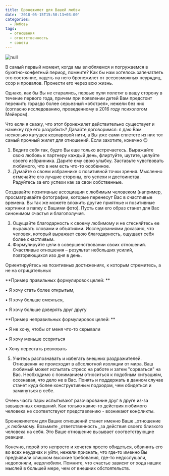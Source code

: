 ```yaml
---
title: Бронежилет для Вашей любви
date: '2018-05-15T15:50:13+03:00'
categories:
  - Любовь
tags:
  - отношения
  - ответственность
  - советы
---
```

![null](/images/uploads/police.jpg)

В самый первый момент, когда мы влюбляемся и погружаемся в букетно-конфетный период, помните? Как бы нам хотелось запечатлеть это состояние, надеть на него бронежилет от всевозможных неурядиц, ссор и провалов. Пронести его через всю жизнь. 

Однако, как бы Вы не старались, первые пули полетят в вашу сторону в течение первого года, причем при появлении детей Вам предстоит пережить гораздо более серьезный «обстрел», нежели без них (согласно исследованию, проведенному в 2016 году психологом Мейером). 

Что если я скажу, что этот бронежилет действительно существует и намекну где его раздобыть? Давайте договоримся: я даю Вам несколько катушек кевларовой нити, а Вы уже сами сплетете из них тот самый прочный жилет для отношений. Если захотите, конечно 😉  

1. Ведите себя так, будто Вы еще только встречаетесь. Выражайте свою любовь к партнеру каждый день, флиртуйте, шутите, целуйте своего избранника. Дарите ему свою улыбку. Заставьте чувствовать любимого, что в нем есть что-то особенное. 
2. Думайте о своем избраннике с позитивной точки зрения. Мысленно отмечайте его лучшие стороны, его успехи и достоинства.  Радуйтесь за его успехи как за свои собственные.

Создавайте позитивные ассоциации с любимым человеком (например, просматривайте фотографии, которые перенесут Вас в счастливые времена. Вы так же можете вложить другие приятные и позитивные картинки в папку с Вашими фото). Пусть сам его образ станет для Вас синонимом счастья и благополучия. 

3. Ощущайте благодарность к своему любимому и не стесняйтесь ее выражать словами и объятиями. Исследованиями доказано, что человек, который выражает свою благодарность, ощущает себя более счастливым. 
4. Формулируйте цели в совершенствовании своих отношений. Счастливые отношения – результат небольших усилий, повторяющихся изо дня в день. 

 Ориентируйтесь на позитивных достижениях, к которым стремитесь, а не на отрицательных 

**Пример правильных формулировок целей: 
**

•	Я хочу стать более открытым, 

•	Я хочу больше смеяться, 

•	Я хочу больше доверять друг другу

**Пример неправильных формулировок целей:
**

•	Я не хочу, чтобы от меня что-то скрывали

•	Я хочу меньше ссориться

•	Хочу перестать ревновать

5. Учитесь распознавать и избегать внешних раздражителей. Отношения не происходят в абсолютной изоляции от мира. Ваш любимый может испытать стресс на работе и затем "сорваться" на Вас. Необходимо с пониманием относиться к подобным ситуациям, осознавая, что дело не в Вас. Понять и поддержать в данном случае станет куда более конструктивным подходом, чем обидеться и замкнуться в себе. 

Очень часто пары испытывают разочарование друг в друге из-за завышенных ожиданий. Как только какие-то действия любимого человека не соответствуют представлению - возникают конфликты. 

Бронежилетом для Ваших отношений станет именно Ваше _отношение _к любимому. Возьмите _ответственность _за действия своего близкого человека на себя. Это Ваше отношение вызывает соответствующие реакции.

Конечно, порой это непросто и хочется просто обидеться, обвинить его во всех неудачах и уйти, нежели признать, что где-то именно Вы предъявили слишком высокие требования, где-то недослушали, недопоняли, недолюбили.  Помните, что счастье зависит от хода наших мыслей в большей мере, чем от внешних обстоятельств.
